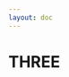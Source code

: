 ```yaml
---
layout: doc
---
```


# THREE

  <div class="container">
    <canvas id="bg"></canvas>
  </div>


<script setup lang="ts">
import * as THREE from 'three'
import gsap from 'gsap'
import { onMounted } from 'vue'
import OrbitControls from 'orbit-controls-es6';

onMounted(() => {
  //scene
  const scene = new THREE.Scene()
  //Create our sphere
  const geometry = new THREE.SphereGeometry(3, 64, 64)
  const material = new THREE.MeshStandardMaterial({
    color: '#00ff83',
    roughness: 0.5,
  })
  const mesh = new THREE.Mesh(geometry, material)
  scene.add(mesh)

  // light
  const light = new THREE.PointLight(0xffffff, 1, 100)
  light.position.set(0, 10, 10)
  light.intensity = 1.25
  scene.add(light)
  //camera
  const camera = new THREE.PerspectiveCamera(
    45,
    860 /500,
    0.1,
    100
  )
  camera.position.z = 20
  scene.add(camera)

  // renderer
  const canvas: HTMLCanvasElement = document.querySelector(
    '#bg'
  ) as HTMLCanvasElement
  const renderer = new THREE.WebGLRenderer({
    canvas: canvas,
  })
  // 與滑鼠事件建立連線
  const controls = new OrbitControls(camera, canvas)
  controls.enableDamping = true
  controls.enablePan = false
  controls.enableZoom = false
  controls.autoRotate = true
  controls.autoRotateSpeed = 5

  renderer.setSize(860,500)
  renderer.setPixelRatio(2)
  renderer.render(scene, camera)

  function animate() {
    requestAnimationFrame(animate)
    // mesh.rotation.x += 0.01
    // light.position.y += 0.01
    // light.position.z += 0.01
    controls.update()
    renderer.render(scene, camera)
  }
  animate()

  window.addEventListener('resize', () => {
    camera.updateProjectionMatrix()
    camera.aspect = 860 /500
    renderer.setSize(860,500)
  })

  // timeline

  const t1 = gsap.timeline({ defaults: { duration: 1 } })
  t1.fromTo(mesh.scale, { z: 0, x: 0, y: 0 }, { z: 1, x: 1, y: 1 })
  t1.fromTo('nav', { y: '-100%' }, { y: '0%' })
  t1.fromTo('.title', { opacity: 0 }, { opacity: 1 })

  // mouse color

  let mouseDown = false
  let rgb = [12, 23, 25]
  window.addEventListener('mousedown', () => {
    mouseDown = true
  })
  window.addEventListener('mouseup', () => {
    mouseDown = false
  })

  window.addEventListener('mousemove', (e) => {
    if (mouseDown) {
      rgb = [
        Math.round((e.pageX / 860) * 255),
        Math.round((e.pageY /500) * 255),
        150,
      ]
      let newColor = new THREE.Color(`rgb(${rgb.join(',')})`)
      gsap.to(mesh.material.color, {
        r: newColor.r,
        g: newColor.g,
        b: newColor.b,
      })
    }
  })
})
</script>

<style scoped>
/* canvas {
  position: fixed;
  top: 0;
  left: 0;
} */
.container {
  width:100%;
  position: relative;
}

canvas {
  position: absolute;
  top: 0;
  left: 0;
  z-index: 1;
}

nav {
  color: white;
  z-index: 2;
  position: relative;
  padding: 4rem;
  display: flex;
  justify-content: space-between;
}
nav a {
  text-decoration: none;
  color: white;
  font-weight: bold;
}
nav ul {
  list-style: none;
  display: flex;
  gap: 4rem;
}
h1.title {
  color: white;
  z-index: 2;
  position: absolute;
  font-size: 3rem;
  left: 50%;
  top: 25%;
  transform: translate(-50%, -75%);
}
</style>
